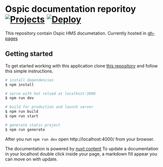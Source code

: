 # Ospic documentation reporitoy [![Projects](https://github.com/ospic/docs/actions/workflows/projects.yml/badge.svg)](https://github.com/ospic/docs/actions/workflows/projects.yml) [![Deploy](https://github.com/ospic/docs/actions/workflows/webapp.js.yml/badge.svg)](https://github.com/ospic/docs/actions/workflows/webapp.js.yml)

This repository contain Ospic HMS documetation. Currently hosted in [gh-pages](https://ospic.github.io/docs/)


## Getting started
To get started working with this application clone [this repository](https://github.com/ospic/docs.git) and follow this simple instructions. 

```bash
# install dependencies
$ npm install

# serve with hot reload at localhost:3000
$ npm run dev

# build for production and launch server
$ npm run build
$ npm run start

# generate static project
$ npm run generate
```

After you run ```npm run dev``` open http://localhost:4000/ from your browser. 

The documentation is powered by [nuxt content](https://content.nuxtjs.org/) 
 To update a documentation in your localhost double click inside your page, a markdown fill appear you can move on with update. 